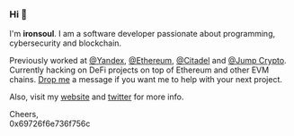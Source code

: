 ### Hi 👋

I'm **ironsoul**. I am a software developer passionate about programming, cybersecurity and blockchain.

Previously worked at [@Yandex](https://github.com/yandex), [@Ethereum](https://github.com/ethereum), [@Citadel](https://citadel.com/) and [@Jump Crypto](https://github.com/JumpCrypto). Currently hacking on DeFi projects on top of Ethereum and other EVM chains. [Drop me](https://t.me/iamironsoul) a message if you want me to help with your next project.

Also, visit my [website](https://ironsoul.lol) and [twitter](https://twitter.com/ironsoul0) for more info.

Cheers,
<br />
0x69726f6e736f756c

